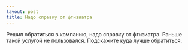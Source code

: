 ```yaml
---
layout: post 
title: Надо справку от фтизиатра 
--- 
```

Решил обратиться в компанию, надо справку от фтизиатра. Раньше такой услугой не пользовался. Подскажите куда лучше обратиться.